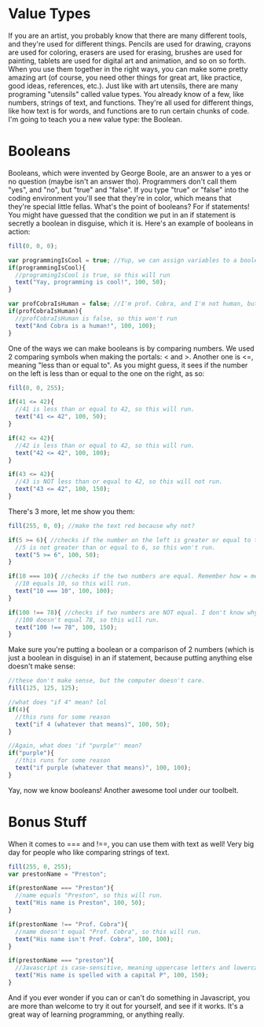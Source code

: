 # Value Types
If you are an artist, you probably know that there are many different tools, and they're used for different things. Pencils are used for drawing, crayons are used for coloring, erasers are used for erasing, brushes are used for painting, tablets are used for digital art and animation, and so on so forth. When you use them together in the right ways, you can make some pretty amazing art (of course, you need other things for great art, like practice, good ideas, references, etc.). Just like with art utensils, there are many programing "utensils" called value types. You already know of a few, like numbers, strings of text, and functions. They're all used for different things, like how text is for words, and functions are to run certain chunks of code. I'm going to teach you a new value type: the Boolean.

# Booleans
Booleans, which were invented by George Boole, are an answer to a yes or no question (maybe isn't an answer tho). Programmers don't call them "yes", and "no", but "true" and "false". If you type "true" or "false" into the coding environment you'll see that they're in color, which means that they're special little fellas. What's the point of booleans? For if statements! You might have guessed that the condition we put in an if statement is secretly a boolean in disguise, which it is. Here's an example of booleans in action:
```js
fill(0, 0, 0);

var programmingIsCool = true; //Yup, we can assign variables to a boolean. We can assign a variable to a value of any type, actually.
if(programmingIsCool){
  //programingIsCool is true, so this will run
  text("Yay, programming is cool!", 100, 50);
}

var profCobraIsHuman = false; //I'm prof. Cobra, and I'm not human, but a snake-droid.
if(profCobraIsHuman){
  //profCobraIsHuman is false, so this won't run
  text("And Cobra is a human!", 100, 100);
}
```

One of the ways we can make booleans is by comparing numbers. We used 2 comparing symbols when making the portals: < and >. Another one is <=, meaning "less than or equal to". As you might guess, it sees if the number on the left is less than or equal to the one on the right, as so:
```js
fill(0, 0, 255);

if(41 <= 42){
  //41 is less than or equal to 42, so this will run.
  text("41 <= 42", 100, 50);
}

if(42 <= 42){
  //42 is less than or equal to 42, so this will run.
  text("42 <= 42", 100, 100);
}

if(43 <= 42){
  //43 is NOT less than or equal to 42, so this will not run.
  text("43 <= 42", 100, 150);
}
```

There's 3 more, let me show you them:
```js
fill(255, 0, 0); //make the text red because why not?

if(5 >= 6){ //checks if the number on the left is greater or equal to the one on the right.
  //5 is not greater than or equal to 6, so this won't run.
  text("5 >= 6", 100, 50);
}

if(10 === 10){ //checks if the two numbers are equal. Remember how = means "set this variable to"? The reason why this is 3 equal signs is so the computer doesn't get confused (computers get confused very easily)
  //10 equals 10, so this will run.
  text("10 === 10", 100, 100);
}

if(100 !== 78){ //checks if two numbers are NOT equal. I don't know why there's a ! in there. Sometimes javascript is just weird like that.
  //100 doesn't equal 78, so this will run.
  text("100 !== 78", 100, 150);
}
```

Make sure you're putting a boolean or a comparison of 2 numbers (which is just a boolean in disguise) in an if statement, because putting anything else doesn't make sense:
```js
//these don't make sense, but the computer doesn't care.
fill(125, 125, 125);

//what does "if 4" mean? lol
if(4){
  //this runs for some reason
  text("if 4 (whatever that means)", 100, 50);
}

//Again, what does 'if "purple"' mean?
if("purple"){
  //this runs for some reason
  text("if purple (whatever that means)", 100, 100);
}
```

 Yay, now we know booleans! Another awesome tool under our toolbelt.

# Bonus Stuff
When it comes to === and !==, you can use them with text as well! Very big day for people who like comparing strings of text.
```js
fill(255, 0, 255);
var prestonName = "Preston";

if(prestonName === "Preston"){
  //name equals "Preston", so this will run.
  text("His name is Preston", 100, 50);
}

if(prestonName !== "Prof. Cobra"){
  //name doesn't equal "Prof. Cobra", so this will run.
  text("His name isn't Prof. Cobra", 100, 100);
}

if(prestonName === "preston"){
  //Javascript is case-sensitive, meaning uppercase letters and lowercase letters are treated as different things, so this won't run.
  text("His name is spelled with a capital P", 100, 150);
}
```
And if you ever wonder if you can or can't do something in Javascript, you are more than welcome to try it out for yourself, and see if it works. It's a great way of learning programming, or anything really.
